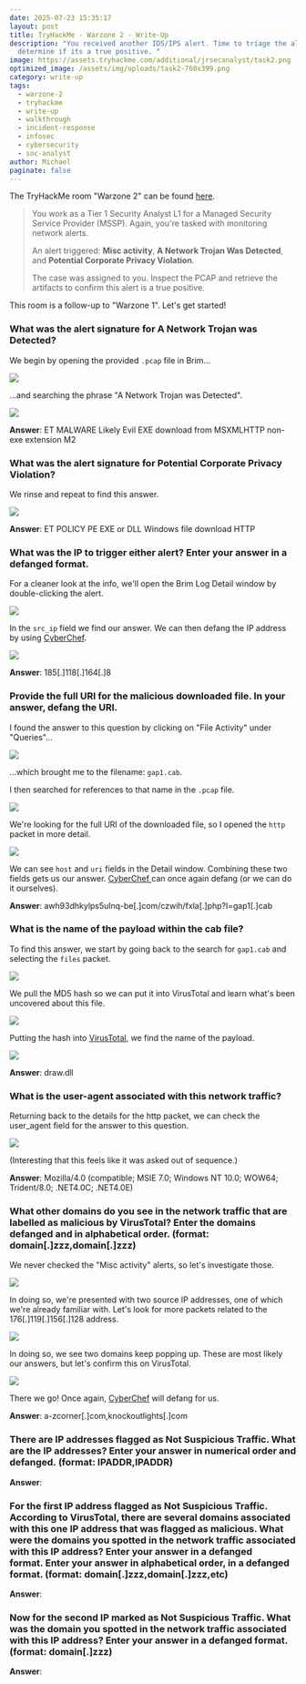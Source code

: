 ```yaml
---
date: 2025-07-23 15:35:17
layout: post
title: TryHackMe - Warzone 2 - Write-Up
description: "You received another IDS/IPS alert. Time to triage the alert to
  determine if its a true positive. "
image: https://assets.tryhackme.com/additional/jrsecanalyst/task2.png
optimized_image: /assets/img/uploads/task2-760x399.png
category: write-up
tags:
  - warzone-2
  - tryhackme
  - write-up
  - walkthrough
  - incident-response
  - infosec
  - cybersecurity
  - soc-analyst
author: Michael
paginate: false
---
```

The TryHackMe room "Warzone 2" can be found [here](https://tryhackme.com/room/warzonetwo).

> You work as a Tier 1 Security Analyst L1 for a Managed Security Service Provider (MSSP). Again, you're tasked with monitoring network alerts.
>
> An alert triggered: **Misc activity**, **A Network Trojan Was Detected**, and **Potential Corporate Privacy Violation**. 
>
> The case was assigned to you. Inspect the PCAP and retrieve the artifacts to confirm this alert is a true positive.

This room is a follow-up to "Warzone 1".  Let's get started!

### What was the alert signature for **A Network Trojan was Detected**?

We begin by opening the provided `.pcap` file in Brim...

![](/assets/img/uploads/brim.png)

...and searching the phrase "A Network Trojan was Detected".

![](/assets/img/uploads/a-network-trojan-was-detected.png)

**Answer**: ET MALWARE Likely Evil EXE download from MSXMLHTTP non-exe extension M2

### What was the alert signature for **Potential Corporate Privacy Violation**?

We rinse and repeat to find this answer.

![](/assets/img/uploads/potential-corporate-privacy-violation.png)

**Answer**: ET POLICY PE EXE or DLL Windows file download HTTP

### What was the IP to trigger either alert? Enter your answer in a **defanged** format.

For a cleaner look at the info, we'll open the Brim Log Detail window by double-clicking the alert.

![](/assets/img/uploads/src_ip-warzone-2.png)

In the `src_ip` field we find our answer.  We can then defang the IP address by using [CyberChef](https://gchq.github.io/CyberChef/#recipe=Defang_IP_Addresses()&input=MTg1LjExOC4xNjQuOA).

![](/assets/img/uploads/defanged-ip-warzone-2.png)

**Answer**: 185\[.]118\[.]164\[.]8

### Provide the full URI for the malicious downloaded file. In your answer, **defang** the URI.

I found the answer to this question by clicking on "File Activity" under "Queries"...

![](/assets/img/uploads/file-activity-warzone-2.png)

...which brought me to the filename: `gap1.cab`.

I then searched for references to that name in the `.pcap` file.

![](/assets/img/uploads/search-gap1.cab.png)

We're looking for the full URI of the downloaded file, so I opened the `http` packet in more detail.

![](/assets/img/uploads/host-and-uri-warzone-2.png)

We can see `host` and `uri` fields in the Detail window.  Combining these two fields gets us our answer.  [CyberChef ](https://gchq.github.io/CyberChef/#recipe=Defang_URL(true,true,true,'Valid%20domains%20and%20full%20URLs')&input=YXdoOTNkaGt5bHBzNXVsbnEtYmUuY29tL2N6d2loL2Z4bGEucGhwP2w9Z2FwMS5jYWI)can once again defang (or we can do it ourselves).

**Answer**: awh93dhkylps5ulnq-be\[.]com/czwih/fxla\[.]php?l=gap1\[.]cab

### What is the name of the payload within the cab file?

To find this answer, we start by going back to the search for `gap1.cab` and selecting the `files` packet.

![](/assets/img/uploads/search-gap1.cab-2.png)

We pull the MD5 hash so we can put it into VirusTotal and learn what's been uncovered about this file.

![](/assets/img/uploads/md5-hash-warzone-2.png)

Putting the hash into [VirusTotal](https://www.virustotal.com/gui/file/3769a84dbe7ba74ad7b0b355a864483d3562888a67806082ff094a56ce73bf7e/details), we find the name of the payload.

![](/assets/img/uploads/virustotal-draw.dll-warzone-2.png)

**Answer**: draw.dll

### What is the user-agent associated with this network traffic?

Returning back to the details for the http packet, we can check the user_agent field for the answer to this question.

![](/assets/img/uploads/user_agent-warzone-2.png)

(Interesting that this feels like it was asked out of sequence.)

**Answer**: Mozilla/4.0 (compatible; MSIE 7.0; Windows NT 10.0; WOW64; Trident/8.0; .NET4.0C; .NET4.0E)

### What other domains do you see in the network traffic that are labelled as malicious by VirusTotal? Enter the domains **defanged** and in alphabetical order. (**format: domain\[.]zzz,domain\[.]zzz**)

We never checked the "Misc activity" alerts, so let's investigate those.

![](/assets/img/uploads/misc-activity-warzone-2.png)

In doing so, we're presented with two source IP addresses, one of which we're already familiar with.  Let's look for more packets related to the 176\[.]119\[.]156\[.]128 address.

![](/assets/img/uploads/domains-brim-warzone-2.png)

In doing so, we see two domains keep popping up.  These are most likely our answers, but let's confirm this on VirusTotal.

![](/assets/img/uploads/domains-virus-total-warzone-2.png)

There we go!  Once again, [CyberChef](https://gchq.github.io/CyberChef/#recipe=Defang_URL(true,true,true,'Valid%20domains%20and%20full%20URLs')&input=YS16Y29ybmVyLmNvbSxrbm9ja291dGxpZ2h0cy5jb20) will defang for us.

**Answer**: a-zcorner\[.]com,knockoutlights\[.]com

### There are IP addresses flagged as **Not Suspicious Traffic**. What are the IP addresses? Enter your answer in numerical order and **defanged**. (format: IPADDR,IPADDR)

**Answer**:

### For the first IP address flagged as Not Suspicious Traffic. According to VirusTotal, there are several domains associated with this one IP address that was flagged as malicious. What were the domains you spotted in the network traffic associated with this IP address? Enter your answer in a **defanged** format. Enter your answer in alphabetical order, in a defanged format. (**format: domain\[.]zzz,domain\[.]zzz,etc**)

**Answer**:

### Now for the second IP marked as Not Suspicious Traffic. What was the domain you spotted in the network traffic associated with this IP address? Enter your answer in a **defanged** format. (format: domain\[.]zzz)

**Answer**:
